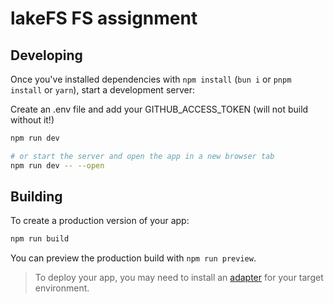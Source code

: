 # lakeFS FS assignment

## Developing

Once you've installed dependencies with `npm install` (`bun i` or `pnpm install` or `yarn`), start a development server:

Create an .env file and add your GITHUB_ACCESS_TOKEN (will not build without it!)

```bash
npm run dev

# or start the server and open the app in a new browser tab
npm run dev -- --open
```

## Building

To create a production version of your app:

```bash
npm run build
```

You can preview the production build with `npm run preview`.

> To deploy your app, you may need to install an [adapter](https://svelte.dev/docs/kit/adapters) for your target environment.
